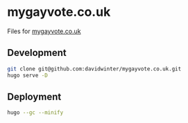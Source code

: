 # mygayvote.co.uk

Files for [mygayvote.co.uk](https://mygayvote.co.uk)

## Development

```sh
git clone git@github.com:davidwinter/mygayvote.co.uk.git
hugo serve -D
```

## Deployment

```sh
hugo --gc --minify
```
